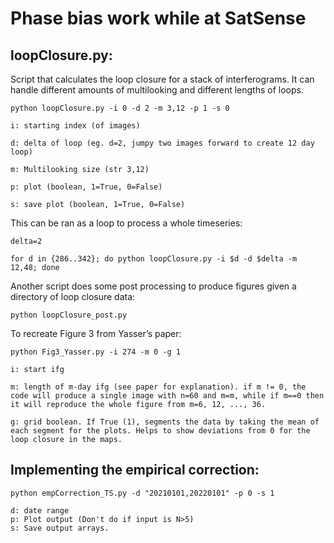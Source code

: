 # Phase bias work while at SatSense

## loopClosure.py:
Script that calculates the loop closure for a stack of interferograms. It can handle different amounts of multilooking and different lengths of loops.  

	python loopClosure.py -i 0 -d 2 -m 3,12 -p 1 -s 0    

	i: starting index (of images) 

	d: delta of loop (eg. d=2, jumpy two images forward to create 12 day loop) 

	m: Multilooking size (str 3,12) 

	p: plot (boolean, 1=True, 0=False) 

	s: save plot (boolean, 1=True, 0=False) 

 

This can be ran as a loop to process a whole timeseries: 

	delta=2 

	for d in {286..342}; do python loopClosure.py -i $d -d $delta -m 12,48; done 

Another script does some post processing to produce figures given a directory of loop closure data: 

	python loopClosure_post.py 

 

To recreate Figure 3 from Yasser’s paper: 

	python Fig3_Yasser.py -i 274 -m 0 -g 1 

	i: start ifg 

	m: length of m-day ifg (see paper for explanation). if m != 0, the code will produce a single image with n=60 and m=m, while if m==0 then it will reproduce the whole figure from m=6, 12, ..., 36.

	g: grid boolean. If True (1), segments the data by taking the mean of each segment for the plots. Helps to show deviations from 0 for the loop closure in the maps. 

## Implementing the empirical correction:

	python empCorrection_TS.py -d "20210101,20220101" -p 0 -s 1
	
	d: date range
	p: Plot output (Don't do if input is N>5)
	s: Save output arrays.

